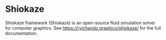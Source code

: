 # Shiokaze
Shiokaze framework (Shiokaze) is an open-source fluid simulation solver for computer graphics. See https://ryichando.graphics/shiokaze/ for the full documentation.

